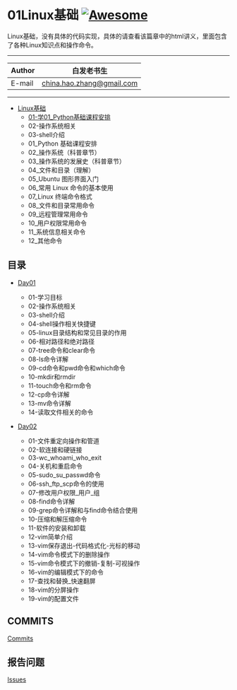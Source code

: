 # 01Linux基础 [![Awesome](https://cdn.rawgit.com/sindresorhus/awesome/d7305f38d29fed78fa85652e3a63e154dd8e8829/media/badge.svg)](https://github.com/sindresorhus/awesome)

Linux基础，没有具体的代码实现，具体的请查看该篇章中的html讲义，里面包含了各种Linux知识点和操作命令。
****
	
|Author|白发老书生|
|---|---
|E-mail|china.hao.zhang@gmail.com

****


* [Linux基础](#Linux基础)
    * [01-学01_Python基础课程安排](/linux_html/01_Python基础课程安排.html)
    * 02-操作系统相关
    * 03-shell介绍
    * 01_Python 基础课程安排
    * 02_操作系统（科普章节）
    * 03_操作系统的发展史（科普章节）
    * 04_文件和目录（理解）
    * 05_Ubuntu 图形界面入门
    * 06_常用 Linux 命令的基本使用
    * 07_Linux 终端命令格式
    * 08_文件和目录常用命令
    * 09_远程管理常用命令
    * 10_用户权限常用命令
    * 11_系统信息相关命令
    * 12_其他命令

<h2 id="catalog">目录</h2>


* [Day01](#day01)
    * 01-学习目标
    * 02-操作系统相关
    * 03-shell介绍
    * 04-shell操作相关快捷键
    * 05-linux目录结构和常见目录的作用
    * 06-相对路径和绝对路径
    * 07-tree命令和clear命令
    * 08-ls命令详解
    * 09-cd命令和pwd命令和which命令
    * 10-mkdir和rmdir
    * 11-touch命令和rm命令
    * 12-cp命令详解
    * 13-mv命令详解
    * 14-读取文件相关的命令
   
 * [Day02](#day02)
     * 01-文件重定向操作和管道
     * 02-软连接和硬链接
     * 03-wc_whoami_who_exit
     * 04-关机和重启命令
     * 05-sudo_su_passwd命令
     * 06-ssh_ftp_scp命令的使用
     * 07-修改用户权限_用户_组
     * 08-find命令详解
     * 09-grep命令详解和与find命令结合使用
     * 10-压缩和解压缩命令
     * 11-软件的安装和卸载
     * 12-vim简单介绍
     * 13-vim保存退出-代码格式化-光标的移动
     * 14-vim命令模式下的删除操作
     * 15-vim命令模式下的撤销-复制-可视操作
     * 16-vim的编辑模式下的命令
     * 17-查找和替换_快速翻屏
     * 18-vim的分屏操作
     * 19-vim的配置文件

## COMMITS

[Commits](https://github.com/HaoZhang95/PythonAndMachineLearning/commits/master)

## 报告问题

[Issues](https://github.com/HaoZhang95/PythonAndMachineLearning/issues)

